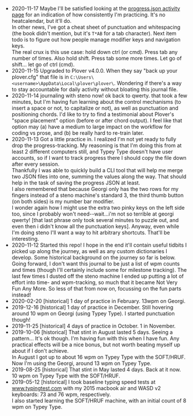 - 2020-11-17 Maybe I'll be satisfied looking at the [progress.json activity page](https://github.com/spilliams/steno/commits/main/progress.json)
    for an indication of how consistently I'm practicing. It's no heatcalendar,
    but it'll do.  
    In other news, I've got a cheat sheet of punctuation and whitespacing (the
    book didn't mention, but it's `T*AB` for a tab character). Next item todo
    is to figure out how people manage modifier keys and navigation keys.  
    The real crux is this use case: hold down ctrl (or cmd). Press tab any
    number of times. Also hold shift. Press tab some more times. Let go of
    shift... let go of ctrl (cmd).
- 2020-11-15 Upgraded to Plover v4.0.0. When they say "back up your plover.cfg"
    that file is in `C:\Users\<username>\AppData\Local\plover\plover\`.
    Wondering if there's a way to stay accountable for daily activity without
    bloating this journal file.
- 2020-11-14 journaling with steno now! ok back to qwerty. that took a few
    minutes, but I'm having fun learning about the control mechanisms (to
    insert a space or not, to capitalize or not), as well as punctuation and
    positioning chords. I'd like to try to find a testimonial about Plover's
    "space placement" option (before or after chord output). I feel like that
    option may (a) have a medium to large impact on the workflow for coding vs
    prose, and (b) be really hard to re-train later.
- 2020-11-13 Got a little practice in. I realized I'm not yet ready to fully
    drop the progress-tracking. My reasoning is that I'm doing this from at
    least 2 different computers still, and Typey Type doesn't have user
    accounts, so if I want to track progress there I should copy the file down
    after every session.  
    Thankfully I was able to quickly build a CLI tool that will help me merge
    two JSON files into one, summing the values along the way. That should
    help in the task of saving the progress JSON at least.  
    I also remembered that because Georgi only has the two rows for my fingers
    instead of a steno machine's standard 3, the third thumb button (on both
    sides) is my number bar modifier.  
    I wonder again how I might use the extra two pinky keys on the left side
    too, since I probably won't need--wait...i'm not so terrible at georgi qwerty! [that last phrase only took several minutes to puzzle out, and
    even then i didn't know all the punctuation keys]. Anyway, even while I'm
    doing steno I'll want a way to hit arbitrary shortcuts. That'll be
    interesting.
- 2020-11-12 Started this repo! I hope in the end it'll contain useful tidbits
    I picked up along the journey, as well as any custom dictionaries I develop.
    Some historical background on the journey so far is below. Going forward,
    I don't want this journal to be just a list of wpm counts and times (though
    I'll certainly include some for milestone tracking). The last few times I
    dusted off the steno machine I ended up putting a lot of effort into time-
    and wpm-tracking, so much that it became Not Very Fun Any More. So less of
    that from now on, focussing on the fun parts instead!
- 2020-02-20 [historical] 1 day of practice in February. 13wpm on Georgi.
- 2019-12-16 [historical] 1 day of practice in December. Still hovering around
    10 wpm on Georgi (using Typey Type). I started punctuation though!
- 2019-11-25 [historical] 4 days of practice in October. 1 in November.
- 2019-10-06 [historical] That stint in August lasted 5 days. Seeing a pattern...
    It's ok though. I'm having fun with this when I have fun. Any practical
    effects will be a nice bonus, but not worth beating myself up about if I
    don't achieve.  
    In August I got up to about 16 wpm on Typey Type with the SOFT/HRUF.  
    Now I'm using the Georgi, around 13 wpm on Typey Type.
- 2019-08-25 [historical] That stint in May lasted 4 days. Back at it now. 10
    wpm on Typey Type with the SOFT/HRUF.
- 2019-05-12 [historical] I took baseline typing speed tests at
    www.typingtest.com with my 2015 macbook air and WASD v2 keyboards: 73 and
    76 wpm, respectively.  
    I also started learning the SOFT/HRUF machine, with an initial count of 8
    wpm on Typey Type.
